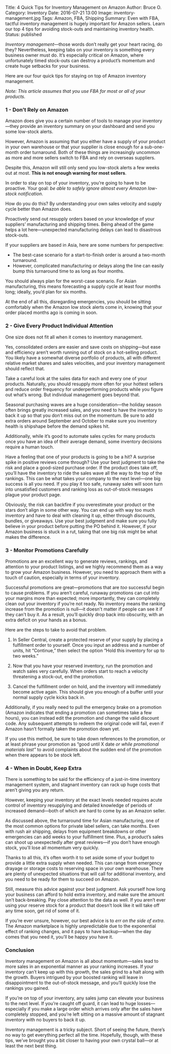 Title: 4 Quick Tips for Inventory Management on Amazon
Author: Bruce O.
Category: Inventory
Date: 2016-07-21 13:00
Image: inventory-management.jpg
Tags: Amazon, FBA, Shipping
Summary: Even with FBA, tactful inventory management is hugely important for Amazon sellers. Learn our top 4 tips for avoiding stock-outs and maintaining inventory health.
Status: published

*Inventory management*—those words don’t really get your heart racing, do they? Nevertheless, keeping tabs on your inventory is something every business owner must do. It’s especially critical on Amazon, where unfortunately timed stock-outs can destroy a product’s momentum and create huge setbacks for your business.

Here are our four quick tips for staying on top of Amazon inventory management.

*Note: This article assumes that you use FBA for most or all of your products.*

### 1 - Don’t Rely on Amazon 

Amazon does give you a certain number of tools to manage your inventory—they provide an inventory summary on your dashboard and send you some low-stock alerts. 

However, Amazon is assuming that you either have a supply of your product in your own warehouse or that your supplier is close enough for a sub-one-month order turnaround. Both of these things are increasingly uncommon as more and more sellers switch to FBA and rely on overseas suppliers.

Despite this, Amazon will still only send you low-stock alerts a few weeks out at most. **This is not enough warning for most sellers**. 

In order to stay on top of your inventory, you’re going to have to be proactive. Your goal: *be able to safely ignore almost every Amazon low-stock notification*.

How do you do this? By understanding your own sales velocity and supply cycle better than Amazon does.

Proactively send out resupply orders based on your knowledge of your suppliers’ manufacturing and shipping times. Being ahead of the game helps a lot here—unexpected manufacturing delays can lead to disastrous stock-outs. 

If your suppliers are based in Asia, here are some numbers for perspective: 
 
* The best-case scenario for a start-to-finish order is around a two-month turnaround.  
* However, complicated manufacturing or delays along the line can easily bump this turnaround time to as long as four months. 

You should always plan for the worst-case scenario. For Asian manufacturing, this means forecasting a supply cycle at least four months long; ideally, you’d plan for six months. 

At the end of all this, disregarding emergencies, you should be sitting comfortably when the Amazon low stock alerts come in, knowing that your order placed months ago is coming in soon.

### 2 - Give Every Product Individual Attention

One size does not fit all when it comes to inventory management.

Yes, consolidated orders are easier and save costs on shipping—but ease and efficiency aren’t worth running out of stock on a hot-selling product. You likely have a somewhat diverse portfolio of products, all with different relative market shares and sales velocities, and your inventory management should reflect that. 

Take a careful look at the sales data for each and every one of your products. Naturally, you should resupply more often for your hottest sellers and reduce order frequency for underperforming products while you figure out what’s wrong. But individual management goes beyond that.

Seasonal purchasing waves are a huge consideration—the holiday season often brings greatly increased sales, and you need to have the inventory to back it up so that you don’t miss out on the momentum. Be sure to add extra orders around September and October to make sure you inventory health is shipshape before the demand spikes hit.

Additionally, while it’s good to automate sales cycles for many products once you have an idea of their average demand, some inventory decisions require a human touch. 

Have a feeling that one of your products is going to be a hit? A surprise spike in positive reviews come through? Use your best judgment to take the risk and place a good-sized purchase order. If the product does take off, you’ll have the inventory to ride the sales wave all the way to the top of the rankings. This can be what takes your company to the next level—one big success is all you need. If you play it too safe, runaway sales will soon turn into unsatisfied customers and ranking loss as out-of-stock messages plague your product page.

Obviously, the risk can backfire if you overestimate your product or the stars don’t align in some other way. You can end up with way too much inventory and have to deal with cleaning it up, either through discounts, bundles, or giveaways. Use your best judgment and make sure you fully believe in your product before putting the PO behind it. However, if your Amazon business is stuck in a rut, taking that one big risk might be what makes the difference.

### 3 - Monitor Promotions Carefully

Promotions are an excellent way to generate reviews, rankings, and attention to your product listings, and we highly recommend them as a way to grow your Amazon business. However, you need to approach them with a touch of caution, especially in terms of your inventory. 

Successful promotions are great—promotions that are *too* successful begin to cause problems. If you aren’t careful, runaway promotions can cut into your margins more than expected; more importantly, they can completely clean out your inventory if you’re not ready. No inventory means the ranking increase from the promotion is null—it doesn't matter if people can see it if they can't buy it. As a result, you’ll quickly drop back into obscurity, with an extra deficit on your hands as a bonus.

Here are the steps to take to avoid that problem.

1. In Seller Central, create a protected reserve of your supply by placing a fulfillment order to yourself. Once you input an address and a number of units, hit “Continue,” then select the option “Hold this inventory for up to two weeks.”

2. Now that you have your reserved inventory, run the promotion and watch sales very carefully. When orders start to reach a velocity threatening a stock-out, end the promotion.

3. Cancel the fulfillment order on hold, and the inventory will immediately become active again. This should give you enough of a buffer until your normal supply cycle kicks back in.

Additionally, if you really need to pull the emergency brake on a promotion (Amazon indicates that ending a promotion can sometimes take a few hours), you can instead edit the promotion and change the valid discount code. Any subsequent attempts to redeem the original code will fail, even if Amazon hasn’t formally taken the promotion down yet.

If you use this method, be sure to take down references to the promotion, or at least phrase your promotion as “good until X date *or while promotional materials last”* to avoid complaints about the sudden end of the promotion when there appears to be stock left.

### 4 - When in Doubt, Keep Extra

There is something to be said for the efficiency of a just-in-time inventory management system, and stagnant inventory can rack up huge costs that aren’t giving you any return.

However, keeping your inventory at the exact levels needed requires acute control of inventory resupplying and detailed knowledge of periods of increased demand—both of which are hard to come by as an Amazon seller.

As discussed above, the turnaround time for Asian manufacturing, one of the most common options for private label sellers, can take months. Even with rush air shipping, delays from equipment breakdowns or other emergencies can add weeks to your fulfillment time. Plus, a product’s sales can shoot up unexpectedly after great reviews—if you don’t have enough stock, you’ll lose all momentum very quickly. 

Thanks to all this, it’s often worth it to set aside some of your budget to provide a little extra supply when needed. This can range from emergency drayage or storage costs to reserving space in your own warehouse. There are plenty of unexpected situations that will call for additional inventory, and you need to be ready for them to succeed on Amazon.

Still, measure this advice against your best judgment. Ask yourself how long your business can afford to hold extra inventory, and make sure the amount isn’t back-breaking. Pay close attention to the data as well. If you aren’t ever using your reserve stock for a product that doesn’t look like it will take off any time soon, get rid of some of it.


If you’re ever unsure, however, our best advice is to *err on the side of extra*. The Amazon marketplace is highly unpredictable due to the exponential effect of ranking changes, and it pays to have backup—when the day comes that you need it, you’ll be happy you have it.

### Conclusion

Inventory management on Amazon is all about momentum—sales lead to more sales in an exponential manner as your ranking increases. If your inventory can’t keep up with this growth, the sales grind to a halt along with the growth. Buyers intrigued by your boosted ranking will leave in disappointment to the out-of-stock message, and you’ll quickly lose the rankings you gained.

If you’re on top of your inventory, any sales jump can elevate your business to the next level. If you’re caught off guard, it can lead to huge losses—especially if you make a large order which arrives only after the sales have completely stopped, and you’re left sitting on a massive amount of stagnant inventory with no buyers to back it up.

Inventory management is a tricky subject. Short of seeing the future, there’s no way to get everything perfect all the time. Hopefully, though, with these tips, we’ve brought you a bit closer to having your own crystal ball—or at least the next best thing. 


